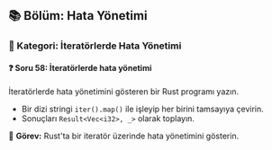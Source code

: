 ## 📚 Bölüm: Hata Yönetimi  
### 🔹 Kategori: İteratörlerde Hata Yönetimi  
#### ❓ Soru 58: İteratörlerde hata yönetimi

İteratörlerde hata yönetimini gösteren bir Rust programı yazın.

- Bir dizi stringi `iter().map()` ile işleyip her birini tamsayıya çevirin.
- Sonuçları `Result<Vec<i32>, _>` olarak toplayın.

🔧 **Görev:** Rust'ta bir iteratör üzerinde hata yönetimini gösterin.
